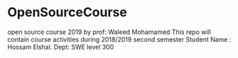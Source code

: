 # OpenSourceCourse
open source course 2019 by prof: Waleed Mohamamed This repo will contain course activities during 2018/2019 second semester Student Name :  Hossam Elshal. Dept: SWE level 300

